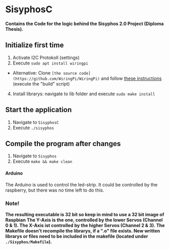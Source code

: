 # SisyphosC
**Contains the Code for the logic behind the Sisyphos 2.0 Project (Diploma Thesis).**

## Initialize first time
1. Activate I2C Protokoll (settings)
2. Execute ```sudo apt install wiringpi```
- Alternative: Clone ```[the source code](https://github.com/WiringPi/WiringPi)``` and follow [these instructions](http://wiringpi.com/download-and-install/) (execute the "build" script)
4. Install librarys: navigate to lib folder and execute ```sudo make install```

## Start the application
1. Navigate to ```SisyphosC```
2. Execute ```./sisyphos```

## Compile the program after changes
1. Navigate to ```Sisyphos```
2. Execute ```make && make clean```

#### Arduino
The Arduino is used to control the led-strip. It could be controlled by the raspberry, but there was no time left to do this.

### Note!
**The resulting executable is 32 bit so keep in mind to use a 32 bit image of Raspbian**
**The Y-Axis is the one, controlled by the lower Servos (Channel 0 & 1). The X-Axis ist controlled by the higher Servos (Channel 2 & 3).
The Makefile doesn't recompile the librarys, if a ".o" file exists. New written librarys or files need to be included in the makefile (located under ```./Sisyphos/Makefile```).**
